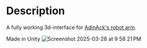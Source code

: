 # Description
A fully working 3d-interface for [AdinAck's robot arm](https://github.com/AdinAck/Robot-Arm).

Made in Unity
![Screenshot 2025-03-28 at 9 58 21 PM](https://github.com/user-attachments/assets/433cdfa4-4d0e-42ad-a72f-1dadfc224daa)
